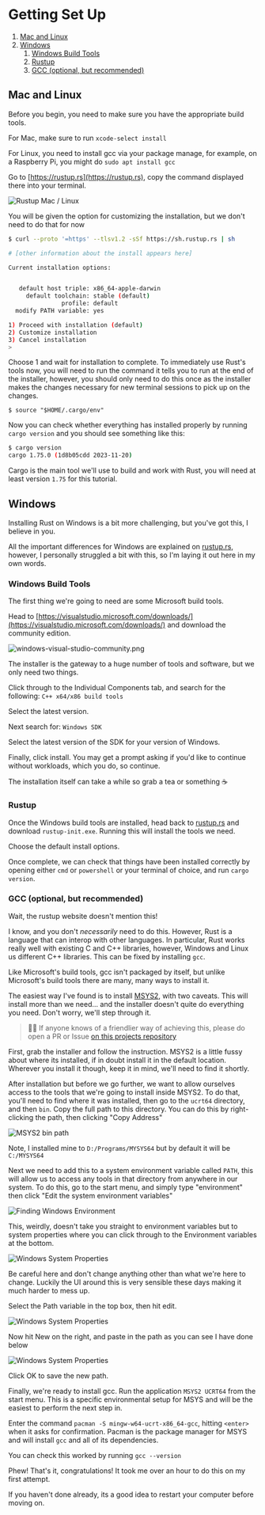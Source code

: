Getting Set Up
==============

1. [Mac and Linux](#mac-and-linux)
2. [Windows](#windows)
   1. [Windows Build Tools](#windows-build-tools)
   2. [Rustup](#rustup)
   3. [GCC (optional, but recommended)](#gcc-optional-but-recommended)

Mac and Linux
-------------

Before you begin, you need to make sure you have the appropriate build tools.

For Mac, make sure to run `xcode-select install`

For Linux, you need to install gcc via your package manage, for example, on a Raspberry Pi, you might do 
`sudo apt install gcc`

Go to [https://rustup.rs](https://rustup.rs), copy the command displayed there into your terminal.

![Rustup Mac / Linux](images/rustup-mac.png)

You will be given the option for customizing the installation, but we don't need to do that for now

```sh
$ curl --proto '=https' --tlsv1.2 -sSf https://sh.rustup.rs | sh

# [other information about the install appears here]

Current installation options:


   default host triple: x86_64-apple-darwin
     default toolchain: stable (default)
               profile: default
  modify PATH variable: yes

1) Proceed with installation (default)
2) Customize installation
3) Cancel installation
>
```

Choose 1 and wait for installation to complete. To immediately use Rust's tools now, you will need to run the command it
tells you to run at the end of the installer, however, you should only need to do this once as the installer makes the
changes necessary for new terminal sessions to pick up on the changes.

```shell
$ source "$HOME/.cargo/env"
```

Now you can check whether everything has installed properly by running `cargo version` and you should see something
like this:

```sh
$ cargo version
cargo 1.75.0 (1d8b05cdd 2023-11-20)
```

Cargo is the main tool we'll use to build and work with Rust, you will need at least version `1.75` for this tutorial.

Windows
-------

Installing Rust on Windows is a bit more challenging, but you've got this, I believe in you.

All the important differences for Windows are explained on [rustup.rs](https://rustup.rs), however, I personally
struggled a bit with this, so I'm laying it out here in my own words.

### Windows Build Tools

The first thing we're going to need are some Microsoft build tools. 

Head to [https://visualstudio.microsoft.com/downloads/](https://visualstudio.microsoft.com/downloads/) and download the 
community edition.

![windows-visual-studio-community.png](./images/windows-visual-studio-community.png)

The installer is the gateway to a huge number of tools and software, but we only need two things.

Click through to the Individual Components tab, and search for the following: `C++ x64/x86 build tools`

Select the latest version.

Next search for: `Windows SDK`

Select the latest version of the SDK for your version of Windows.

Finally, click install. You may get a prompt asking if you'd like to continue without workloads, which you do,
so continue.

The installation itself can take a while so grab a tea or something ☕

### Rustup

Once the Windows build tools are installed, head back to [rustup.rs](https://rustup.rs) and download `rustup-init.exe`.
Running this will install the tools we need.

Choose the default install options.

Once complete, we can check that things have been installed correctly by opening either `cmd` or `powershell` or your
terminal of choice, and run `cargo version`.

### GCC (optional, but recommended)

Wait, the rustup website doesn't mention this!

I know, and you don't _necessarily_ need to do this. However, Rust is a language that can interop with other languages.
In particular, Rust works really well with existing C and C++ libraries, however, Windows and Linux us different C++
libraries. This can be fixed by installing `gcc`.

Like Microsoft's build tools, gcc isn't packaged by itself, but unlike Microsoft's build tools there are many, many ways
to install it.

The easiest way I've found is to install [MSYS2](https://www.msys2.org/), with two caveats. This will install more than
we need... and the installer doesn't quite do everything you need. Don't worry, we'll step through it.

> 🙏🏻 If anyone knows of a friendlier way of achieving this, please do open a PR or Issue 
> [on this projects repository](https://github.com/Gisleburt/idiomatic-rust-in-simple-steps)

First, grab the installer and follow the instruction. MSYS2 is a little fussy about where its installed, if in doubt
install it in the default location. Wherever you install it though, keep it in mind, we'll need to find it shortly.

After installation but before we go further, we want to allow ourselves access to the tools that we're going to install
inside MSYS2. To do that, you'll need to find where it was installed, then go to the `ucrt64` directory, and then `bin`.
Copy the full path to this directory. You can do this by right-clicking the path, then clicking "Copy Address"

![MSYS2 bin path](./images/windows-msys2-bin.png)

Note, I installed mine to `D:/Programs/MYSYS64` but by default it will be `C:/MYSYS64`

Next we need to add this to a system environment variable called `PATH`, this will allow us to access any tools in that
directory from anywhere in our system. To do this, go to the start menu, and simply type "environment" then click
"Edit the system environment variables"

![Finding Windows Environment](./images/windows-environment.png)

This, weirdly, doesn't take you straight to environment variables but to system properties where you can click through
to the Environment variables at the bottom.

![Windows System Properties](./images/windows-system-properties.png)

<div class="warning">
Be careful here and don't change anything other than what we're here to change. Luckily the UI around this is very
sensible these days making it much harder to mess up.
</div>

Select the Path variable in the top box, then hit edit.

![Windows System Properties](./images/windows-environment-variables.png)

Now hit New on the right, and paste in the path as you can see I have done below

![Windows System Properties](./images/windows-edit-environment-variables.png)

Click OK to save the new path.

Finally, we're ready to install gcc. Run the application `MSYS2 UCRT64` from the start menu. This is a specific
environmental setup for MSYS and will be the easiest to perform the next step in.

Enter the command `pacman -S mingw-w64-ucrt-x86_64-gcc`, hitting `<enter>` when it asks for confirmation. Pacman is the
package manager for MSYS and will install `gcc` and all of its dependencies.

You can check this worked by running `gcc --version`

Phew! That's it, congratulations! It took me over an hour to do this on my first attempt.

If you haven't done already, its a good idea to restart your computer before moving on.
